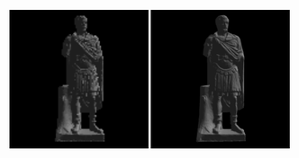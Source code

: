 <!-- ![120x120 render](/renders/120x120.png?raw=true "120x120 render" | width=100) -->
<p float="left">
    <img src="/renders/120x120.png?raw=true" width="49%">
    <img src="/renders/1000x1000.png?raw=true" width="49%">
</p>